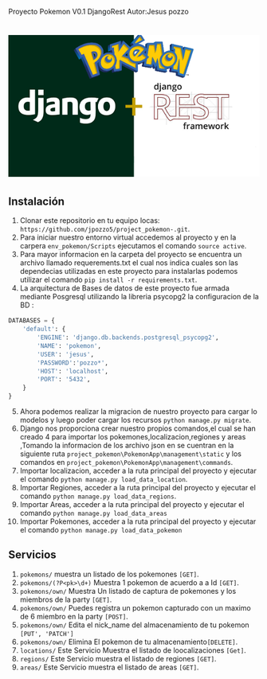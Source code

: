 Proyecto Pokemon V0.1 DjangoRest
Autor:Jesus pozzo
# ![Django DRF Example App](django_pokemon.png)

## Instalación

1. Clonar este repositorio en tu equipo locas: `https://github.com/jpozzo5/project_pokemon-.git`.
2. Para iniciar nuestro entorno virtual accedemos al proyecto y en la carpera `env_pokemon/Scripts` ejecutamos el comando `source active`.
3. Para mayor informacion en la carpeta del proyecto se encuentra un archivo llamado requerements.txt el cual nos indica cuales son las dependecias utilizadas en este proyecto para instalarlas podemos utilizar el comando
`pip install -r requirements.txt`.
4. La arquitectura de Bases de datos de este proyecto fue armada mediante Posgresql utilizando la libreria psycopg2 la configuracion de la BD : 
```python
DATABASES = {
    'default': {
        'ENGINE': 'django.db.backends.postgresql_psycopg2',
        'NAME': 'pokemon',
        'USER': 'jesus',
        'PASSWORD':'pozzo*',
        'HOST': 'localhost',
        'PORT': '5432',
    }
}
```


5. Ahora podemos realizar la migracion de nuestro proyecto para cargar lo modelos y luego poder cargar los recursos `python manage.py migrate`.
6. Django nos proporciona crear nuestro propios comandos,el cual se han creado 4 para importar los pokemones,localizacion,regiones y areas ,Tomando la informacion de los archivo json en se cuentran en la siguiente ruta `project_pokemon\PokemonApp\management\static` y los comandos en `project_pokemon\PokemonApp\management\commands`.
7. Importar localizacion, acceder a la ruta principal del proyecto  y ejecutar el comando `python manage.py load_data_location`.
8. Importar Regiones, acceder a la ruta principal del proyecto  y ejecutar el comando `python manage.py load_data_regions`.
9.  Importar Areas, acceder a la ruta principal del proyecto  y ejecutar el comando `python manage.py load_data_areas`
10. Importar Pokemones, acceder a la ruta principal del proyecto  y ejecutar el comando `python manage.py load_data_pokemon`

## Servicios
1. `pokemons/` muestra un listado de los pokemones `[GET]`.
2. `pokemons/(?P<pk>\d+)` Muestra 1 pokemon de acuerdo a a Id `[GET]`.
3. `pokemons/own/` Muestra Un listado de captura de pokemones y los miembros de la party  `[GET]`.
4. `pokemons/own/` Puedes registra un pokemon capturado con un maximo de 6 miembro en la party `[POST]`.
5. `pokemons/own/` Edita el nick_name del almacenamiento de tu pokemon `[PUT', 'PATCH']`
6. `pokemons/own/` Elimina El pokemon de tu almacenamiento`[DELETE]`.
7. `locations/` Este Servicio Muestra el listado de loocalizaciones `[Get]`.
8. `regions/` Este Servicio muestra el listado de regiones `[GET]`.
9. `areas/` Este Servicio muestra el listado de areas `[GET]`.


